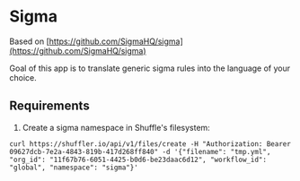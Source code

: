 # Sigma
Based on [https://github.com/SigmaHQ/sigma](https://github.com/SigmaHQ/sigma)

Goal of this app is to translate generic sigma rules into the language of your choice.

## Requirements
1. Create a sigma namespace in Shuffle's filesystem:
```
curl https://shuffler.io/api/v1/files/create -H "Authorization: Bearer 09627dcb-7e2a-4843-819b-417d268ff840" -d '{"filename": "tmp.yml", "org_id": "11f67b76-6051-4425-b0d6-be23daac6d12", "workflow_id": "global", "namespace": "sigma"}'
```
